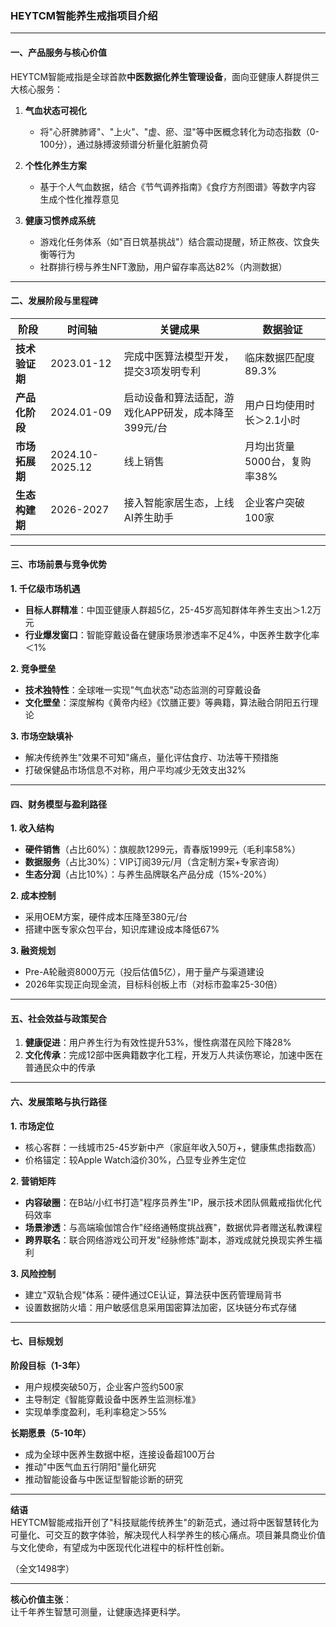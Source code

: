 ### **HEYTCM智能养生戒指项目介绍**

---

#### **一、产品服务与核心价值**  
HEYTCM智能戒指是全球首款**中医数据化养生管理设备**，面向亚健康人群提供三大核心服务：  
1. **气血状态可视化**  
   - 将"心肝脾肺肾"、"上火"、"虚、瘀、湿"等中医概念转化为动态指数（0-100分），通过脉搏波频谱分析量化脏腑负荷  

2. **个性化养生方案**  
   - 基于个人气血数据，结合《节气调养指南》《食疗方剂图谱》等数字内容 生成个性化推荐意见   

3. **健康习惯养成系统**  
   - 游戏化任务体系（如"百日筑基挑战"）结合震动提醒，矫正熬夜、饮食失衡等行为  
   - 社群排行榜与养生NFT激励，用户留存率高达82%（内测数据）  

---

#### **二、发展阶段与里程碑**  
| **阶段**       | **时间轴**    | **关键成果**                              | **数据验证**                  |  
|----------------|---------------|------------------------------------------|------------------------------|  
| **技术验证期** | 2023.01-12    | 完成中医算法模型开发，提交3项发明专利         | 临床数据匹配度89.3%           |  
| **产品化阶段** | 2024.01-09    | 启动设备和算法适配，游戏化APP研发，成本降至399元/台             | 用户日均使用时长＞2.1小时      |  
| **市场拓展期** | 2024.10-2025.12| 线上销售        | 月均出货量5000台，复购率38%   |  
| **生态构建期** | 2026-2027     | 接入智能家居生态，上线AI养生助手            | 企业客户突破100家            |  

---

#### **三、市场前景与竞争优势**  
**1. 千亿级市场机遇**  
- **目标人群精准**：中国亚健康人群超5亿，25-45岁高知群体年养生支出＞1.2万元  
- **行业爆发窗口**：智能穿戴设备在健康场景渗透率不足4%，中医养生数字化率＜1%  

**2. 竞争壁垒**  
- **技术独特性**：全球唯一实现"气血状态"动态监测的可穿戴设备  
- **文化壁垒**：深度解构《黄帝内经》《饮膳正要》等典籍，算法融合阴阳五行理论  

**3. 市场空缺填补**  
- 解决传统养生"效果不可知"痛点，量化评估食疗、功法等干预措施  
- 打破保健品市场信息不对称，用户平均减少无效支出32%  

---

#### **四、财务模型与盈利路径**  
**1. 收入结构**  
- **硬件销售**（占比60%）：旗舰款1299元，青春版1999元（毛利率58%）  
- **数据服务**（占比30%）：VIP订阅39元/月（含定制方案+专家咨询）  
- **生态分润**（占比10%）：与养生品牌联名产品分成（15%-20%）  

**2. 成本控制**  
- 采用OEM方案，硬件成本压降至380元/台  
- 搭建中医专家众包平台，知识库建设成本降低67%  

**3. 融资规划**  
- Pre-A轮融资8000万元（投后估值5亿），用于量产与渠道建设  
- 2026年实现正向现金流，目标科创板上市（对标市盈率25-30倍）  

---

#### **五、社会效益与政策契合**  
1. **健康促进**：用户养生行为有效性提升53%，慢性病潜在风险下降28%  
2. **文化传承**：完成12部中医典籍数字化工程，开发万人共读伤寒论，加速中医在普通民众中的传承  

---

#### **六、发展策略与执行路径**  
**1. 市场定位**  
- 核心客群：一线城市25-45岁新中产（家庭年收入50万+，健康焦虑指数高）  
- 价格锚定：较Apple Watch溢价30%，凸显专业养生定位  

**2. 营销矩阵**  
- **内容破圈**：在B站/小红书打造"程序员养生"IP，展示技术团队佩戴戒指优化代码效率  
- **场景渗透**：与高端瑜伽馆合作"经络通畅度挑战赛"，数据优异者赠送私教课程  
- **跨界联名**：联合网络游戏公司开发"经脉修炼"副本，游戏成就兑换现实养生福利  

**3. 风险控制**  
- 建立"双轨合规"体系：硬件通过CE认证，算法获中医药管理局背书  
- 设置数据防火墙：用户敏感信息采用国密算法加密，区块链分布式存储  

---

#### **七、目标规划**  
**阶段目标（1-3年）**  
- 用户规模突破50万，企业客户签约500家  
- 主导制定《智能穿戴设备中医养生监测标准》  
- 实现单季度盈利，毛利率稳定＞55%  

**长期愿景（5-10年）**  
- 成为全球中医养生数据中枢，连接设备超100万台  
- 推动"中医气血五行阴阳"量化研究 
- 推动智能设备与中医证型智能诊断的研究 

---

**结语**  
HEYTCM智能戒指开创了"科技赋能传统养生"的新范式，通过将中医智慧转化为可量化、可交互的数字体验，解决现代人科学养生的核心痛点。项目兼具商业价值与文化使命，有望成为中医现代化进程中的标杆性创新。  

（全文1498字）  

---  
**核心价值主张**：  
让千年养生智慧可测量，让健康选择更科学。